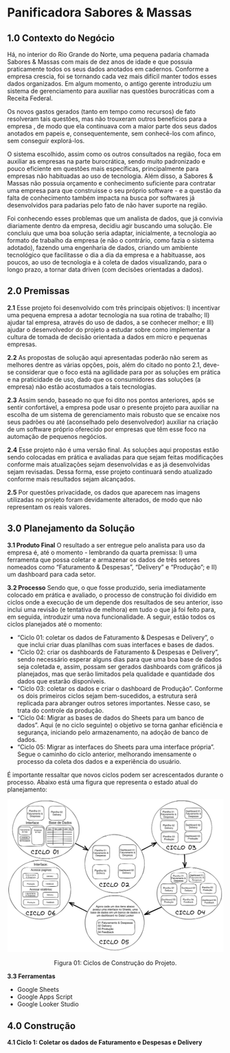 # Panificadora Sabores & Massas

## 1.0 Contexto do Negócio
Há, no interior do Rio Grande do Norte, uma pequena padaria chamada Sabores & Massas com mais de dez anos de idade e que possuia praticamente todos os seus dados anotados em cadernos. Conforme a empresa crescia, foi se tornando cada vez mais difícil manter todos esses dados organizados. Em algum momento, o antigo gerente introduziu um sistema de gerenciamento para auxiliar nas questões burocráticas com a Receita Federal.

Os novos gastos gerados (tanto em tempo como recursos) de fato resolveram tais questões, mas não trouxeram outros benefícios para a empresa , de modo que ela continuava com a maior parte dos seus dados anotados em papeis e, consequentemente, sem conhecê-los com afinco, sem conseguir explorá-los.

O sistema escolhido, assim como os outros consultados na região, foca em auxiliar as empresas na parte burocrática, sendo muito padronizado e pouco eficiente em questões mais específicas, principalmente para empresas não habituadas ao uso de tecnologia. Além disso, a Sabores & Massas não possuia orçamento e conhecimento suficiente para contratar uma empresa para que construisse o seu próprio software - e a questão da falta de conhecimento também impacta na busca por softwares já desenvolvidos para padarias pelo fato de não haver suporte na região.

Foi conhecendo esses problemas que um analista de dados, que já convivia diariamente dentro da empresa, decidiu agir buscando uma solução. Ele concluiu que uma boa solução seria adaptar, inicialmente, a tecnologia ao formato de trabalho da empresa (e não o contrário, como fazia o sistema adotado), fazendo uma engenharia de dados, criando um ambiente tecnológico que facilitasse o dia a dia da empresa e a habituasse, aos poucos, ao uso de tecnologia e à coleta de dados visualizando, para o longo prazo, a tornar data driven (com decisões orientadas a dados). 

## 2.0 Premissas
**2.1** Esse projeto foi desenvolvido com três principais objetivos: I) incentivar uma pequena empresa a adotar tecnologia na sua rotina de trabalho; II) ajudar tal empresa, através do uso de dados, a se conhecer melhor; e III) ajudar o desenvolvedor do projeto a estudar sobre como implementar a cultura de tomada de decisão orientada a dados em micro e pequenas empresas.

**2.2** As propostas de solução aqui apresentadas poderão não serem as melhores dentre as várias opções, pois, além do citado no ponto 2.1, deve-se considerar que o foco está na agilidade para por as soluções em prática e na praticidade de uso, dado que os consumidores das soluções (a empresa) não estão acostumados a tais tecnologias.

**2.3** Assim sendo, baseado no que foi dito nos pontos anteriores, após se sentir confortável, a empresa pode usar o presente projeto para auxiliar na escolha de um sistema de gerenciamento mais robusto que se encaixe nos seus padrões ou até (aconselhado pelo desenvolvedor) auxiliar na criação de um software próprio oferecido por empresas que têm esse foco na automação de pequenos negócios.

**2.4** Esse projeto não é uma versão final. As soluções aqui propostas estão sendo colocadas em prática e avaliadas para que sejam feitas modificações conforme mais atualizações sejam desenvolvidas e as já desenvolvidas sejam revisadas. Dessa forma, esse projeto continuará sendo atualizado conforme mais resultados sejam alcançados.

**2.5** Por questões privacidade, os dados que aparecem nas imagens utilizadas no projeto foram devidamente alterados, de modo que não representam os reais valores.

## 3.0 Planejamento da Solução
**3.1 Produto Final**
O resultado a ser entregue pelo analista para uso da empresa é, até o momento - lembrando da quarta premissa: I) uma ferramenta que possa coletar e armazenar os dados de três setores nomeados como “Faturamento & Despesas”, “Delivery” e “Produção”; e II) um dashboard para cada setor.

**3.2 Processo**
Sendo que, o que fosse produzido, seria imediatamente colocado em prática e avaliado, o processo de construção foi dividido em ciclos onde a execução de um depende dos resultados de seu anterior, isso inclui uma revisão (e tentativa de melhora) em tudo o que já foi feito para, em seguida, introduzir uma nova funcionalidade. A seguir, estão todos os ciclos planejados até o momento:
- “Ciclo 01: coletar os dados de Faturamento & Despesas e Delivery”, o que inclui criar duas planilhas com suas interfaces e bases de dados.
- “Ciclo 02: criar os dashboards de Faturamento & Despesas e Delivery”, sendo necessário esperar alguns dias para que uma boa base de dados seja coletada e, assim, possam ser gerados dashboards com gráficos já planejados, mas que serão limitados pela qualidade e quantidade dos dados que estarão disponíveis.
- “Ciclo 03: coletar os dados e criar o dashboard de Produção”. Conforme os dois primeiros ciclos sejam bem-sucedidos, a estrutura será replicada para abranger outros setores importantes. Nesse caso, se trata do controle da produção.
- “Ciclo 04: Migrar as bases de dados do Sheets para um banco de dados”. Aqui (e no ciclo seguinte) o objetivo se torna ganhar eficiência e segurança, iniciando pelo armazenamento, na adoção de banco de dados.
- “Ciclo 05: Migrar as interfaces do Sheets para uma interface própria”. Segue o caminho do ciclo anterior, melhorando imensamente o processo da coleta dos dados e a experiência do usuário.

É importante ressaltar que novos ciclos podem ser acrescentados durante o processo. Abaixo está uma figura que representa o estado atual do planejamento:

![](/img/excalidraw/ciclos_de_construcao.png)

<p align="center">
  Figura 01: Ciclos de Construção do Projeto.
</p>

**3.3 Ferramentas**
- Google Sheets
- Google Apps Script
- Google Looker Studio

## 4.0 Construção
**4.1 Ciclo 1: Coletar os dados de Faturamento e Despesas e Delivery**
